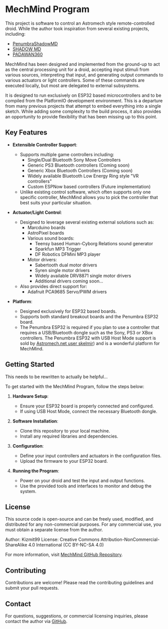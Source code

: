 # MechMind Program

This project is software to control an Astromech style remote-controlled droid.
While the author took inspiration from several existing projects, including:
- [PenumbraShadowMD](https://github.com/reeltwo/PenumbraShadowMD)
- [SHADOW MD](https://astromech.net/droidwiki/SHADOW_MD)
- [PADAWAN360](https://astromech.net/droidwiki/PADAWAN360)

MechMind has been designed and implemented from the ground-up to act as the central processing unit for a droid, accepting input stimuli from various sources, interpreting that input, and generating output commands to various actuators or light controllers.  Some of these commands are executed locally, but most are delegated to external subsystems.  

It is designed to run exclusively on ESP32 based microcontrollers and to be compiled from the PlatformIO development environment.  This is a departure from many previous projects that attempt to embed everything into a single sketch.  While adding some complexity to the build process, it also provides an opportunity to provide flexibility that has been missing up to this point.

## Key Features

- **Extensible Controller Support**:
  - Supports multiple game controllers including:
    - Single/Dual Bluetooth Sony Move Controllers
    - Generic PS3 Bluetooth controllers (Coming soon)
    - Generic Xbox Bluetooth Controllers (Coming soon)
    - Widely available Bluetooth Low Energy Ring style "VR controllers"
    - Custom ESPNow based controllers (Future implementation)
  - Unlike existing control software, which often supports only one specific controller, MechMind allows you to pick the controller that best suits your particular situation.

- **Actuator/Light Control**:
  - Designed to leverage several existing external solutions such as:
    - Marcduino boards
    - AstroPixel boards
    - Various sound boards:
      - Teensy based Human-Cyborg Relations sound generator
      - Sparkfun MP3 Trigger
      - DF Robotics DFMini MP3 player
    - Motor drivers:
      - Sabertooth dual motor drivers
      - Syren single motor drivers
      - Widely available DRV8871 single motor drivers
      - Additional drivers coming soon...
  - Also provides direct support for:
    - Adafruit PCA9685 Servo/PWM drivers

- **Platform**:
  - Designed exclusively for ESP32 based boards.
  - Supports both standard breakout boards and the Penumbra ESP32 board.
  - The Penumbra ESP32 is required if you plan to use a controller that requires a USB/Bluetooth dongle such as the Sony, PS3 or XBox controllers.  The Penumbra ESP32 with USB Host Mode support is sold by [Astromech.net user skelmir](https://astromech.net/forums/showthread.php?43249-Penumbra-ESP32-with-integrated-USB-host-shield)) and is a wonderful platform for MechMind.

## Getting Started

This needs to be rewritten to actually be helpful...

To get started with the MechMind Program, follow the steps below:

1. **Hardware Setup**:
   - Ensure your ESP32 board is properly connected and configured.
   - If using USB Host Mode, connect the necessary Bluetooth dongle.

2. **Software Installation**:
   - Clone this repository to your local machine.
   - Install any required libraries and dependencies.

3. **Configuration**:
   - Define your input controllers and actuators in the configuration files.
   - Upload the firmware to your ESP32 board.

4. **Running the Program**:
   - Power on your droid and test the input and output functions.
   - Use the provided tools and interfaces to monitor and debug the system.

## License

This source code is open-source and can be freely used, modified, and distributed for any non-commercial purposes. For any commercial use, you must obtain a separate license from the author.

Author: Kizmit99
License: Creative Commons Attribution-NonCommercial-ShareAlike 4.0 International (CC BY-NC-SA 4.0)

For more information, visit [MechMind GitHub Repository](https://github.com/kizmit99/MechMind).

## Contributing

Contributions are welcome! Please read the contributing guidelines and submit your pull requests.

## Contact

For questions, suggestions, or commercial licensing inquiries, please contact the author via [GitHub](https://github.com/kizmit99).

